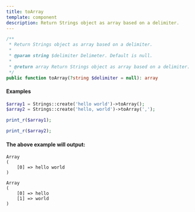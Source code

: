 ```yaml
---
title: toArray
template: component
description: Return Strings object as array based on a delimiter.
---
```


```php
/**
 * Return Strings object as array based on a delimiter.
 *
 * @param string $delimiter Delimeter. Default is null.
 *
 * @return array Return Strings object as array based on a delimiter.
 */
public function toArray(?string $delimiter = null): array
```

#### Examples

```php
$array1 = Strings::create('hello world')->toArray();
$array2 = Strings::create('hello, world')->toArray(',');

print_r($array1);

print_r($array2);
```

#### The above example will output:

```text
Array
(
    [0] => hello world
)

Array
(
    [0] => hello
    [1] => world
)
```
